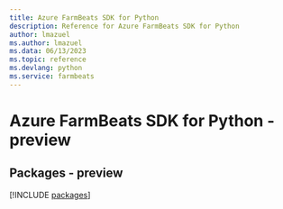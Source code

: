 ```yaml
---
title: Azure FarmBeats SDK for Python
description: Reference for Azure FarmBeats SDK for Python
author: lmazuel
ms.author: lmazuel
ms.data: 06/13/2023
ms.topic: reference
ms.devlang: python
ms.service: farmbeats
---
```

# Azure FarmBeats SDK for Python - preview
## Packages - preview
[!INCLUDE [packages](farmbeats-index.md)]